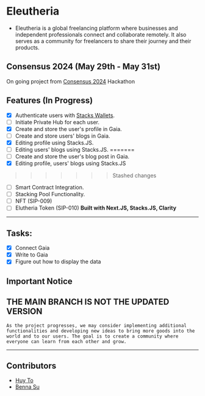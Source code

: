 # Eleutheria

- Eleutheria is a global freelancing platform where businesses and independent professionals connect and collaborate remotely. It also serves as a community for freelancers to share their journey and their products.

## Consensus 2024 (May 29th - May 31st) 
On going project from [Consensus 2024](https://consensus2024.coindesk.com/) Hackathon

## Features (In Progress)
- [x] Authenticate users with [Stacks Wallets](https://www.stacks.co/explore/find-a-wallet#walletsearch).
- [ ] Initiate Private Hub for each user.
- [x] Create and store the user's profile in Gaia.
- [ ] Create and store users' blogs in Gaia.
- [x] Editing profile using Stacks.JS.
- [ ] Editing users' blogs using Stacks.JS.
=======
- [ ] Create and store the user's blog post in Gaia.
- [x] Editing profile, users' blogs using Stacks.JS
>>>>>>> Stashed changes
- [ ] Smart Contract Integration. 
- [ ] Stacking Pool Functionality.
- [ ] NFT (SIP-009)
- [ ] Elutheria Token (SIP-010)
**Built with Next.JS, Stacks.JS, Clarity**

---
## Tasks:
- [x] Connect Gaia
- [x] Write to Gaia
- [x] Figure out how to display the data

## Important Notice
**THE MAIN BRANCH IS NOT THE UPDATED VERSION**
---
`As the project progresses, we may consider implementing additional functionalities and developing new ideas to bring more goods into the world and to our users. The goal is to create a community where everyone can learn from each other and grow.`

---
## Contributors
- [Huy To](www.linkedin.com/in/huyto5689)
- [Benna Su](https://www.linkedin.com/in/bsu6/)
